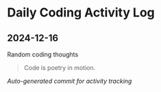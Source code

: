 # Daily Coding Activity Log

## 2024-12-16

Random coding thoughts

> Code is poetry in motion.

*Auto-generated commit for activity tracking*

